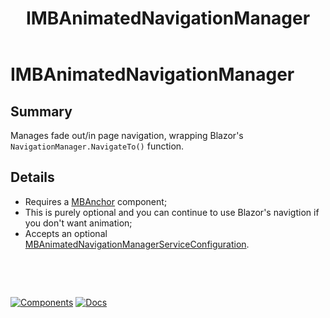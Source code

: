 ﻿---
uid: S.IMBAnimatedNavigationManager
title: IMBAnimatedNavigationManager
---
# IMBAnimatedNavigationManager

## Summary

Manages fade out/in page navigation, wrapping Blazor's `NavigationManager.NavigateTo()` function.

## Details

- Requires a [MBAnchor](xref:C.MBAnchor) component;
- This is purely optional and you can continue to use Blazor's navigtion if you don't want animation;
- Accepts an optional [MBAnimatedNavigationManagerServiceConfiguration](xref:Material.Blazor.MBAnimatedNavigationManagerServiceConfiguration).

&nbsp;

&nbsp;

[![Components](https://img.shields.io/static/v1?label=See&message=Services&color=purple)](xref:A.Services)
[![Docs](https://img.shields.io/static/v1?label=API%20Documentation&message=IMBAnimatedNavigationManager&color=brightgreen)](xref:Material.Blazor.IMBAnimatedNavigationManager)
